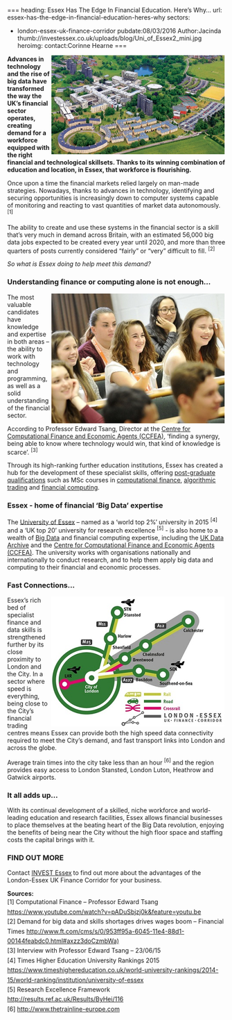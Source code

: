 ===
heading: Essex Has The Edge In Financial Education. Here’s Why…
url: essex-has-the-edge-in-financial-education-heres-why
sectors:
  - london-essex-uk-finance-corridor 
pubdate:08/03/2016
Author:Jacinda
thumb://investessex.co.uk/uploads/blog/Uni_of_Essex2_mini.jpg
heroimg:
contact:Corinne Hearne
===
<p><strong><img alt='The University of Essex: leaders in Financial Big Data ' src='../uploads/blog/Uni_of_Essex_700.jpg' style='width: 400px; height: 228px; margin-left: 2px; margin-right: 2px; float: right;'/>Advances in technology and the rise of big data have transformed the way the UK’s financial sector operates, creating demand for a workforce equipped with the right financial and technological skillsets. Thanks to its winning combination of education and location, in Essex, that workforce is flourishing.</strong></p><p>Once upon a time the financial markets relied largely on man-made strategies. Nowadays, thanks to advances in technology, identifying and securing opportunities is increasingly down to computer systems capable of monitoring and reacting to vast quantities of market data autonomously. <sup>[1]</sup></p><p>The ability to create and use these systems in the financial sector is a skill that’s very much in demand across Britain, with an estimated 56,000 big data jobs expected to be created every year until 2020, and more than three quarters of posts currently considered “fairly” or “very” difficult to fill. <sup>[2]</sup></p><p><em>So what is Essex doing to help meet this demand?</em></p><h3>Understanding finance or computing alone is not enough…</h3><p><img alt='University students Essex' src='../uploads/blog/Essex_students_400.jpg' style='width: 400px; height: 299px; margin-left: 2px; margin-right: 2px; float: right;'/>The most valuable candidates have knowledge and expertise in both areas – the ability to work with technology and programming, as well as a solid understanding of the financial sector.</p><p>According to Professor Edward Tsang, Director at the <a href='https://www.essex.ac.uk/ccfea/' target='_blank'>Centre for Computational Finance and Economic Agents (CCFEA)</a>, ‘finding a synergy, being able to know where technology would win, that kind of knowledge is scarce’. <sup>[3]</sup></p><p>Through its high-ranking further education institutions, Essex has created a hub for the development of these specialist skills, offering <a href='http://www.essex.ac.uk/csee/pg/masters.aspx' target='_blank'>post-graduate qualifications</a> such as MSc courses in <a href='http://www.essex.ac.uk/coursefinder/course_details.aspx?course=MSC+N30312' target='_blank'>computational finance</a>, <a href='http://www.essex.ac.uk/coursefinder/course_details.aspx?course=MSC+N35012' target='_blank'>algorithmic trading</a> and <a href='http://www.essex.ac.uk/coursefinder/course_details.aspx?course=MSC+N3G612' target='_blank'>financial computing</a>.</p><h3>Essex - home of financial ‘Big Data’ expertise</h3><p>The <a href='http://www.essex.ac.uk/' target='_blank'>University of Essex</a> – named as a ‘world top 2%’ university in 2015 <sup>[4]</sup> and a ‘UK top 20’ university for research excellence <sup>[5]</sup> - is also home to a wealth of <a href='making-sense-of-big-data#.Vt2aZ32LTIU' target='_blank'>Big Data</a> and financial computing expertise, including the <a href='http://www.data-archive.ac.uk/' target='_blank'>UK Data Archive</a> and the <a href='https://www.essex.ac.uk/ccfea/' target='_blank'>Centre for Computational Finance and Economic Agents (CCFEA)</a>. The university works with organisations nationally and internationally to conduct research, and to help them apply big data and computing to their financial and economic processes.</p><h3>Fast Connections…</h3><p><img alt='London Essex finance corridor' src='../uploads/blog/London-Essex-Finance-Corridor_400.jpg' style='width: 400px; height: 299px; margin-left: 2px; margin-right: 2px; float: right;'/>Essex’s rich bed of specialist finance and data skills is strengthened further by its close proximity to London and the City. In a sector where speed is everything, being close to the City’s financial trading centres means Essex can provide both the high speed data connectivity required to meet the City’s demand, and fast transport links into London and across the globe.</p><p>Average train times into the city take less than an hour <sup>[6]</sup> and the region provides easy access to London Stansted, London Luton, Heathrow and Gatwick airports.</p><h3>It all adds up…</h3><p>With its continual development of a skilled, niche workforce and world-leading education and research facilities, Essex allows financial businesses to place themselves at the beating heart of the Big Data revolution, enjoying the benefits of being near the City without the high floor space and staffing costs the capital brings with it.</p><h3>FIND OUT MORE</h3><p>Contact <a href='../index.html' target='_blank'>INVEST Essex</a><strong> </strong>to find out more about the advantages of the London-Essex UK Finance Corridor for your business.</p><p><strong>Sources:</strong><br/><span style='line-height: 1.6;'>[1] Computational Finance – Professor Edward Tsang </span><a href='https://www.youtube.com/watch?v=pADuSbjzj0k&amp;feature=youtu.be' style='line-height: 1.6;' target='_blank'>https://www.youtube.com/watch?v=pADuSbjzj0k&amp;feature=youtu.be</a><br/><span style='line-height: 1.6;'>[2] Demand for big data and skills shortages drives wages boom – Financial Times </span><a href='http://www.ft.com/cms/s/0/953ff95a-6045-11e4-88d1-00144feabdc0.html#axzz3doCzmbWa)' style='line-height: 1.6;' target='_blank'>http://www.ft.com/cms/s/0/953ff95a-6045-11e4-88d1-00144feabdc0.html#axzz3doCzmbWa)</a><br/><span style='line-height: 1.6;'>[3] Interview with Professor Edward Tsang – 23/06/15</span><br/><span style='line-height: 1.6;'>[4] Times Higher Education University Rankings 2015 </span><a href='https://www.timeshighereducation.co.uk/world-university-rankings/2014-15/world-ranking/institution/university-of-essex' style='line-height: 1.6;' target='_blank'>https://www.timeshighereducation.co.uk/world-university-rankings/2014-15/world-ranking/institution/university-of-essex</a><br/><span style='line-height: 1.6;'>[5] Research Excellence Framework </span><a href='http://results.ref.ac.uk/Results/ByHei/116' style='line-height: 1.6;' target='_blank'>http://results.ref.ac.uk/Results/ByHei/116</a><br/><span style='line-height: 1.6;'>[6] </span><a href='http://www.thetrainline-europe.com/' style='line-height: 1.6;' target='_blank'>http://www.thetrainline-europe.com</a></p>